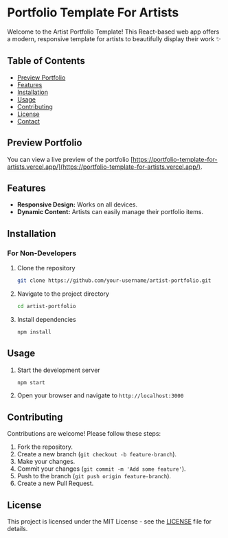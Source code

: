 # Portfolio Template For Artists

Welcome to the Artist Portfolio Template! This React-based web app offers a modern, responsive template for artists to beautifully display their work ✨

## Table of Contents

- [Preview Portfolio](#preview-portfolio)
- [Features](#features)
- [Installation](#installation)
- [Usage](#usage)
- [Contributing](#contributing)
- [License](#license)
- [Contact](#contact)

## Preview Portfolio

You can view a live preview of the portfolio [https://portfolio-template-for-artists.vercel.app/](https://portfolio-template-for-artists.vercel.app/).

## Features

- **Responsive Design:** Works on all devices.
- **Dynamic Content:** Artists can easily manage their portfolio items.

## Installation

### For Non-Developers

1. Clone the repository
   ```bash
   git clone https://github.com/your-username/artist-portfolio.git
   ```
2. Navigate to the project directory
   ```bash
   cd artist-portfolio
   ```
3. Install dependencies
   ```bash
   npm install
   ```

## Usage

1. Start the development server
   ```bash
   npm start
   ```
2. Open your browser and navigate to `http://localhost:3000`

## Contributing

Contributions are welcome! Please follow these steps:

1. Fork the repository.
2. Create a new branch (`git checkout -b feature-branch`).
3. Make your changes.
4. Commit your changes (`git commit -m 'Add some feature'`).
5. Push to the branch (`git push origin feature-branch`).
6. Create a new Pull Request.

## License

This project is licensed under the MIT License - see the [LICENSE](LICENSE) file for details.
